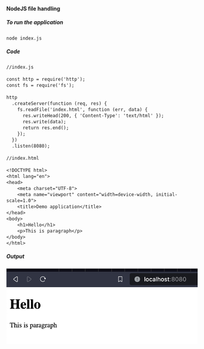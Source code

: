 #### NodeJS file handling

##### To run the application

`node index.js`

##### Code

```
//index.js

const http = require('http');
const fs = require('fs');

http
  .createServer(function (req, res) {
    fs.readFile('index.html', function (err, data) {
      res.writeHead(200, { 'Content-Type': 'text/html' });
      res.write(data);
      return res.end();
    });
  })
  .listen(8080);

//index.html

<!DOCTYPE html>
<html lang="en">
<head>
    <meta charset="UTF-8">
    <meta name="viewport" content="width=device-width, initial-scale=1.0">
    <title>Demo application</title>
</head>
<body>
    <h1>Hello</h1>
    <p>This is paragraph</p>
</body>
</html>
```

##### Output

![01 output](./01.JPG)
